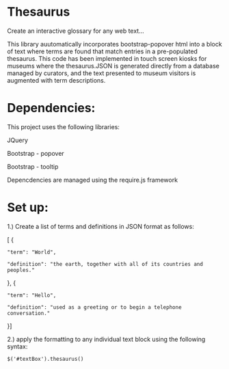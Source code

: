 # Thesaurus
Create an interactive glossary for any web text...

This library auutomatically incorporates bootstrap-popover html into a block of text where terms are found that match entries in a pre-populated thesaurus. This code has been implemented in touch screen kiosks for museums where the thesaurus.JSON is generated directly from a database managed by curators, and the text presented to museum visitors is augmented with term descriptions.

# Dependencies: 

This project uses the following libraries:

JQuery

Bootstrap - popover

Bootstrap - tooltip

Depencdencies are managed using the require.js framework

# Set up:

1.) Create a list of terms and definitions in JSON format as follows:



[  {
  
    "term": "World",
    
    "definition": "the earth, together with all of its countries and peoples."
    
  },  {
  
    "term": "Hello",
    
    "definition": "used as a greeting or to begin a telephone conversation."
    
  }]

2.) apply the formatting to any individual text block using the following syntax:
```
$('#textBox').thesaurus()
```
